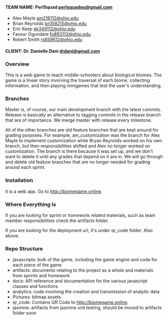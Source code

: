 #### TEAM NAME: PerlSquad <perlsquadou@gmail.com>
- Alex Mayle <am218112@ohio.edu>
- Brian Reynolds <br058215@ohio.edu> 
- Eric Keep <ek349112@ohio.edu> 
- Favour Ogundare <fo893113@ohio.edu> 
- Robert Smith <rs659612@ohio.edu> 

#### CLIENT: Dr. Danielle Dani <drdani@gmail.com>

### Overview
This is a web game to teach middle-schoolers about biologicol biomes. The game is a linear
story involving the traversal of each biome, collecting information, and then playing minigames
that test the user's understanding.

### Branches
Master is, of course, our main development branch with the latest commits. Release is basically
an alternative to tagging commits in the release branch that are of importance. We merge master
with release every milestone.

All of the other branches are old feature branches that are kept around for grading purposes.
For example, am_customization was the branch for Alex Mayle to implement customization while
Bryan Reynolds worked on his own branch, but then responsibilities shifted and Alex no longer
worked on customization. The branch is there because it was set up, and we don't want to delete
it until any grades that depend on it are in. We will go through and delete old feature branches
that are no longer needed for grading around each sprint.

### Installation
It is a web app. Go to http://biomegame.online.

### Where Everything Is
If you are looking for sprint or homework related materials, such as team member responsibilities
check the artifacts folder. 

If you are looking for the deployment url, it's under qr_code folder. Also above. 

### Repo Structure
- javascripts: bulk of the game, including the game engine and code for each piece of the game
- artifacts: documents relating to the project as a whole and materials from sprints and homework
- docs: API reference and documentation for the various javascript classes and functions
- analytics: code involving the creation and transmission of analytic data
- Pictures: bitmap assets
- qr_code: Contains QR Code to http://biomegame.online.
- jasmine: artifacts from jasmine unit testing, should be moved to artifacts folder soon
